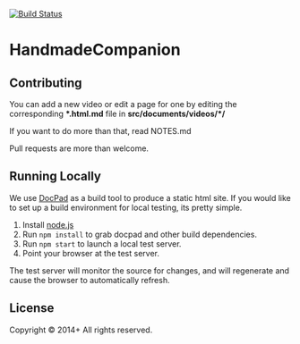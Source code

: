 [![Build Status](https://travis-ci.org/HandmadeCompanion/HandmadeCompanion.svg?branch=master)](https://travis-ci.org/HandmadeCompanion/HandmadeCompanion)
# HandmadeCompanion

## Contributing
You can add a new video or edit a page for one by editing the corresponding **\*.html.md** file in **src/documents/videos/\*/**

If you want to do more than that, read NOTES.md

Pull requests are more than welcome.

## Running Locally

We use [DocPad](https://docpad.org/) as a build tool to produce a static html site. If you would like to set up a build environment for local testing, its pretty simple.

1. Install [node.js](https://nodejs.org)
2. Run `npm install` to grab docpad and other build dependencies.
3. Run `npm start` to launch a local test server.
4. Point your browser at the test server.

The test server will monitor the source for changes, and will regenerate and cause the browser to automatically refresh.

## License
Copyright &copy; 2014+ All rights reserved.
